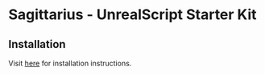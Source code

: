 # Sagittarius - UnrealScript Starter Kit

## Installation

Visit [here](http://willyg302.github.io/Sagittarius/unrealscript) for installation instructions.
